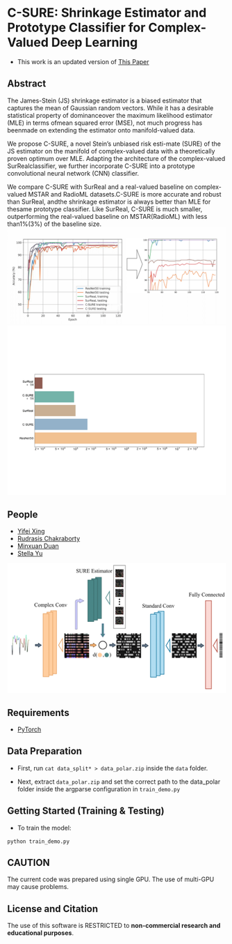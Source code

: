 # C-SURE: Shrinkage Estimator and Prototype Classifier for Complex-Valued Deep Learning
- This work is an updated version of [This Paper](https://arxiv.org/abs/1910.11334)
## Abstract

The James-Stein (JS) shrinkage estimator is a biased estimator that captures the mean of Gaussian random vectors. While it has a desirable statistical property of dominanceover the maximum likelihood estimator (MLE) in terms ofmean squared error (MSE), not much progress has beenmade on extending the estimator onto manifold-valued data.

We propose C-SURE, a novel Stein’s unbiased risk esti-mate (SURE) of the JS estimator on the manifold of complex-valued data with a theoretically proven optimum over MLE. Adapting the architecture of the complex-valued SurRealclassifier, we further incorporate C-SURE into a prototype convolutional neural network (CNN) classifier.

We compare C-SURE with SurReal and a real-valued baseline on complex-valued MSTAR and RadioML datasets.C-SURE is more accurate and robust than SurReal,  andthe shrinkage estimator is always better than MLE for thesame prototype classifier.  Like SurReal, C-SURE is much smaller, outperforming the real-valued baseline on MSTAR(RadioML) with less than1%(3%) of the baseline size.
<img src='./asset/1.png' width=800>
<img src='./asset/2.png' width=800>

## People
- [Yifei Xing](mailto:xingyifei2016@berkeley.edu) 
- [Rudrasis Chakraborty](https://github.com/rudra1988)
- [Minxuan Duan](https://www.researchgate.net/profile/Duan_Minxuan)
- [Stella Yu](mailto:stellayu@berkeley.edu)


<img src='./asset/3.png' width=800>

## Requirements
* [PyTorch](https://pytorch.org/)

## Data Preparation

- First, run `cat data_split* > data_polar.zip` inside the `data` folder.

- Next, extract `data_polar.zip` and set the correct path to the data_polar folder inside the argparse configuration in `train_demo.py`


## Getting Started (Training & Testing)


- To train the model: 
```
python train_demo.py
```

## CAUTION
The current code was prepared using single GPU. The use of multi-GPU may cause problems. 

## License and Citation
The use of this software is RESTRICTED to **non-commercial research and educational purposes**.
